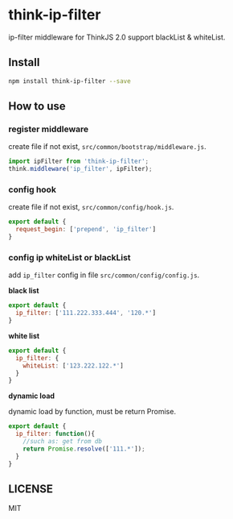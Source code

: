 # think-ip-filter

ip-filter middleware for ThinkJS 2.0 support blackList & whiteList.

## Install

```sh
npm install think-ip-filter --save
```

## How to use

### register middleware 

create file if not exist, `src/common/bootstrap/middleware.js`.

```js
import ipFilter from 'think-ip-filter';
think.middleware('ip_filter', ipFilter);
```

### config hook

create file if not exist, `src/common/config/hook.js`.

```js
export default {
  request_begin: ['prepend', 'ip_filter']
}
```

### config ip whiteList or blackList

add `ip_filter` config in file `src/common/config/config.js`.

**black list**

```js
export default {
  ip_filter: ['111.222.333.444', '120.*']
}
```

**white list**

```js
export default {
  ip_filter: {
    whiteList: ['123.222.122.*']
  }
}
```

**dynamic load**

dynamic load by function, must be return Promise.

```js
export default {
  ip_filter: function(){
    //such as: get from db
    return Promise.resolve(['111.*']);
  }
}
```

## LICENSE

MIT